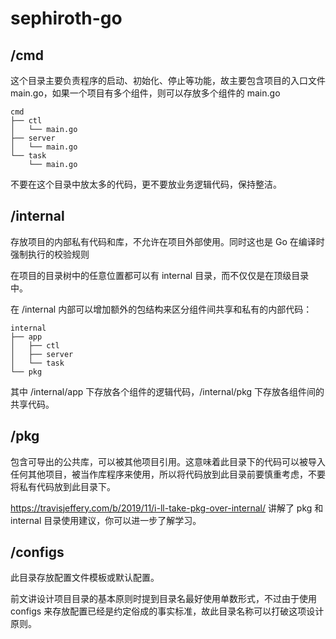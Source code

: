 # sephiroth-go

## /cmd

这个目录主要负责程序的启动、初始化、停止等功能，故主要包含项目的入口文件 main.go，如果一个项目有多个组件，则可以存放多个组件的 main.go

```
cmd
├── ctl
│   └── main.go
├── server
│   └── main.go
└── task
    └── main.go
```

不要在这个目录中放太多的代码，更不要放业务逻辑代码，保持整洁。

## /internal

存放项目的内部私有代码和库，不允许在项目外部使用。同时这也是 Go 在编译时强制执行的校验规则

在项目的目录树中的任意位置都可以有 internal 目录，而不仅仅是在顶级目录中。

在 /internal 内部可以增加额外的包结构来区分组件间共享和私有的内部代码：

```
internal
├── app
│   ├── ctl
│   ├── server
│   └── task
└── pkg
```

其中 /internal/app 下存放各个组件的逻辑代码，/internal/pkg 下存放各组件间的共享代码。

## /pkg

包含可导出的公共库，可以被其他项目引用。这意味着此目录下的代码可以被导入任何其他项目，被当作库程序来使用，所以将代码放到此目录前要慎重考虑，不要将私有代码放到此目录下。

https://travisjeffery.com/b/2019/11/i-ll-take-pkg-over-internal/
讲解了 pkg 和 internal 目录使用建议，你可以进一步了解学习。

## /configs

此目录存放配置文件模板或默认配置。

前文讲设计项目目录的基本原则时提到目录名最好使用单数形式，不过由于使用 configs 来存放配置已经是约定俗成的事实标准，故此目录名称可以打破这项设计原则。

